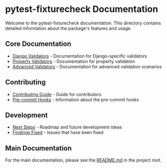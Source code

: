 # pytest-fixturecheck Documentation

Welcome to the pytest-fixturecheck documentation. This directory contains detailed information about the package's features and usage.

## Core Documentation

- [Django Validators](DJANGO_VALIDATORS.md) - Documentation for Django-specific validators
- [Property Validators](PROPERTY_VALIDATORS.md) - Documentation for property validation
- [Advanced Validators](ADVANCED_VALIDATORS.md) - Documentation for advanced validation scenarios

## Contributing

- [Contributing Guide](CONTRIBUTING.md) - Guide for contributors
- [Pre-commit Hooks](PRE_COMMIT_HOOKS.md) - Information about the pre-commit hooks

## Development

- [Next Steps](NEXT_STEPS.md) - Roadmap and future development ideas
- [Findings Fixed](FINDINGS_FIXED.md) - Issues that have been fixed

## Main Documentation

For the main documentation, please see the [README.md](../README.md) in the project root.

